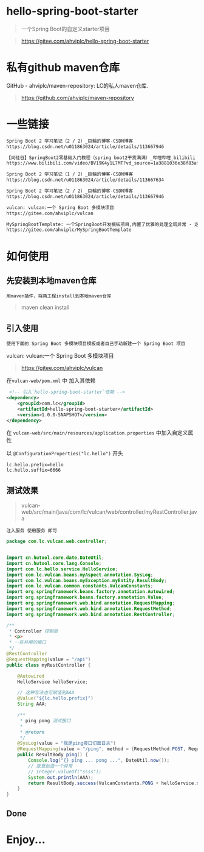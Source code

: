 # hello-spring-boot-starter

> 一个Spring Boot的自定义starter项目

> https://gitee.com/ahviplc/hello-spring-boot-starter

# 私有github maven仓库

GitHub - ahviplc/maven-repository: LC的私人maven仓库.
> https://github.com/ahviplc/maven-repository

# 一些链接

```markdown
Spring Boot 2 学习笔记（2 / 2）_巨輪的博客-CSDN博客
https://blog.csdn.net/u011863024/article/details/113667946

【尚硅谷】SpringBoot2零基础入门教程（spring boot2干货满满）_哔哩哔哩_bilibili
https://www.bilibili.com/video/BV19K4y1L7MT?vd_source=1a3881036e38f83afc581040124b1056

Spring Boot 2 学习笔记（1 / 2）_巨輪的博客-CSDN博客
https://blog.csdn.net/u011863024/article/details/113667634

Spring Boot 2 学习笔记（2 / 2）_巨輪的博客-CSDN博客
https://blog.csdn.net/u011863024/article/details/113667946

vulcan: vulcan:一个 Spring Boot 多模块项目
https://gitee.com/ahviplc/vulcan

MySpringBootTemplate: 一个SpringBoot开发模板项目,内置了优雅的处理全局异常 - 这是单项目版本
https://gitee.com/ahviplc/MySpringBootTemplate
```

# 如何使用

## 先安装到本地maven仓库

`用maven插件，将两工程install到本地maven仓库`

> maven clean install

## 引入使用

`使用下面的 Spring Boot 多模块项目模板或者自己手动新建一个 Spring Boot 项目`

vulcan: vulcan:一个 Spring Boot 多模块项目
> https://gitee.com/ahviplc/vulcan

在`vulcan-web/pom.xml` 中 加入其依赖

```xml
 <!-- 引入`hello-spring-boot-starter`依赖 -->
<dependency>
    <groupId>com.lc</groupId>
    <artifactId>hello-spring-boot-starter</artifactId>
    <version>1.0.0-SNAPSHOT</version>
</dependency>
```

在 `vulcan-web/src/main/resources/application.properties` 中加入自定义属性

以 `@ConfigurationProperties("lc.hello")` 开头

```
lc.hello.prefix=hello
lc.hello.suffix=6666
```

## 测试效果

> vulcan-web/src/main/java/com/lc/vulcan/web/controller/myRestController.java

`注入服务 使用服务 即可`

```java
package com.lc.vulcan.web.controller;


import cn.hutool.core.date.DateUtil;
import cn.hutool.core.lang.Console;
import com.lc.hello.service.HelloService;
import com.lc.vulcan.beans.myAspect.annotation.SysLog;
import com.lc.vulcan.beans.myException.myEntity.ResultBody;
import com.lc.vulcan.common.constants.VulcanConstants;
import org.springframework.beans.factory.annotation.Autowired;
import org.springframework.beans.factory.annotation.Value;
import org.springframework.web.bind.annotation.RequestMapping;
import org.springframework.web.bind.annotation.RequestMethod;
import org.springframework.web.bind.annotation.RestController;

/**
 * Controller 控制层
 * <p>
 * 一些共用的接口
 */
@RestController
@RequestMapping(value = "/api")
public class myRestController {

	@Autowired
	HelloService helloService;

	// 这种写法也可赋值到AAA
	@Value("${lc.hello.prefix}")
	String AAA;

	/**
	 * ping pong 测试接口
	 *
	 * @return
	 */
	@SysLog(value = "我是ping接口切面日志")
	@RequestMapping(value = "/ping", method = {RequestMethod.POST, RequestMethod.GET}, produces = "application/json;charset=utf-8")
	public ResultBody ping() {
		Console.log("{} ping ... pong ...", DateUtil.now());
		// 故意创造一个异常
		// Integer.valueOf("ssss");
		System.out.println(AAA);
		return ResultBody.success(VulcanConstants.PONG + helloService.sayHello("lc"));
	}
}
```

## Done

# Enjoy...
